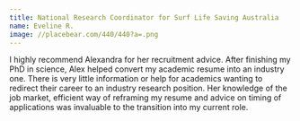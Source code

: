 ```yaml
---
title: National Research Coordinator for Surf Life Saving Australia
name: Eveline R.
image: //placebear.com/440/440?a=.png
---
```

I highly recommend Alexandra for her recruitment advice. After finishing my PhD in science, Alex helped convert my academic resume into an industry one. There is very little information or help for academics wanting to redirect their career to an industry research position. Her knowledge of the job market, efficient way of reframing my resume and advice on timing of applications was invaluable to the transition into my current role.

